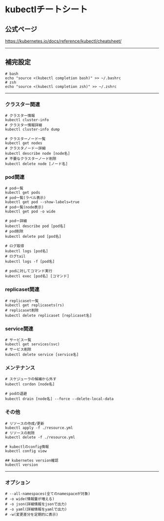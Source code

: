 # kubectlチートシート

## 公式ページ
https://kubernetes.io/docs/reference/kubectl/cheatsheet/

---

## 補完設定
```
# bash
echo "source <(kubectl completion bash)" >> ~/.bashrc
# zsh
echo "source <(kubectl completion zsh)" >> ~/.zshrc
```

---

### クラスター関連

```
# クラスター情報
kubectl cluster-info
# クラスター情報詳細
kubectl cluster-info dump

# クラスターノード一覧
kubectl get nodes
# クラスタノードー詳細
kubectl describe node [node名]
# 不要なクラスターノード削除
kubectl delete node [ノード名]
```

### pod関連
```
# pod一覧
kubectl get pods
# pod一覧(ラベル表示)
kubectl get pod --show-labels=true
# pod一覧(node表示)
kubectl get pod -o wide

# podー詳細
kubectl describe pod [pod名]
# pod削除
kubectl delete pod [pod名]

# ログ取得
kubectl logs [pod名]
# ログtail
kubectl logs -f [pod名]

# podに対してコマンド実行
kubectl exec [pod名] [コマンド]
```

### replicaset関連
```
# replicaset一覧
kubectl get replicasets(rs)
# replicaset削除
kubectl delete replicaset [replicaset名]
```

### service関連
```
# サービス一覧
kubectl get services(svc)
# サービス削除
kubectl delete service [service名]
```

### メンテナンス
```
# スケジューラの候補から外す
kubectl cordon [node名]

# podの退避
kubectl drain [node名] --force --delete-local-data
```

### その他
```
# リソースの作成/更新
kubectl apply -f ./resource.yml
# リソースの削除
kubectl delete -f ./resource.yml

# kubectlのconfig情報
kubectl config view

## kubernetes version確認
kubectl version
```

---

### オプション
```
# --all-namespaces(全てのnamespaceが対象)
# -o wide(情報量が増える)
# -o json(詳細情報をjsonで出力)
# -o yaml(詳細情報をyamlで出力)
# -w(変更差分を定期的に表示)
```

